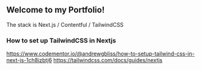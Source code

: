 ## Welcome to my Portfolio!

The stack is Next.js / Contentful / TailwindCSS

### How to set up TailwindCSS in Nextjs
https://www.codementor.io/@andrewgbliss/how-to-setup-tailwind-css-in-next-js-1ch8izbtj6
https://tailwindcss.com/docs/guides/nextjs
